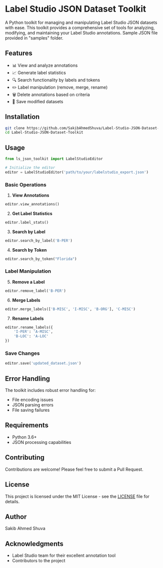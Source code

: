 # Label Studio JSON Dataset Toolkit

A Python toolkit for managing and manipulating Label Studio JSON datasets with ease. This toolkit provides a comprehensive set of tools for analyzing, modifying, and maintaining your Label Studio annotations. Sample JSON file provided in "samples" folder.

## Features

- 📊 View and analyze annotations
- 📈 Generate label statistics
- 🔍 Search functionality by labels and tokens
- ✏️ Label manipulation (remove, merge, rename)
- 🗑️ Delete annotations based on criteria
- 💾 Save modified datasets

## Installation

```bash
git clone https://github.com/SakibAhmedShuva/Label-Studio-JSON-Dataset-Toolkit.git
cd Label-Studio-JSON-Dataset-Toolkit
```

## Usage

```python
from ls_json_toolkit import LabelStudioEditor

# Initialize the editor
editor = LabelStudioEditor('path/to/your/labelstudio_export.json')
```

### Basic Operations

1. **View Annotations**
```python
editor.view_annotations()
```

2. **Get Label Statistics**
```python
editor.label_stats()
```

3. **Search by Label**
```python
editor.search_by_label('B-PER')
```

4. **Search by Token**
```python
editor.search_by_token("Florida")
```

### Label Manipulation

5. **Remove a Label**
```python
editor.remove_label('B-PER')
```

6. **Merge Labels**
```python
editor.merge_labels(['B-MISC', 'I-MISC', 'B-ORG'], 'C-MISC')
```

7. **Rename Labels**
```python
editor.rename_labels({
    'I-PER': 'A-MISC',
    'B-LOC': 'A-LOC'
})
```

### Save Changes

```python
editor.save('updated_dataset.json')
```

## Error Handling

The toolkit includes robust error handling for:
- File encoding issues
- JSON parsing errors
- File saving failures

## Requirements

- Python 3.6+
- JSON processing capabilities

## Contributing

Contributions are welcome! Please feel free to submit a Pull Request.

## License

This project is licensed under the MIT License - see the [LICENSE](LICENSE) file for details.

## Author

Sakib Ahmed Shuva

## Acknowledgments

- Label Studio team for their excellent annotation tool
- Contributors to the project
